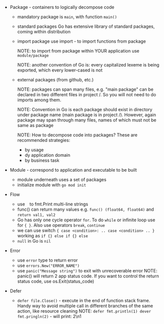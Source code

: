- Package - containers to logically decompose code
  - mandatory package is `main`, with function `main()`
  - standard packages
    Go has extensive library of standard packages, coming within distribution
  - import package
    use import - to import functions from package

    NOTE: to import from package within YOUR application use `module/package`

    NOTE: another convention of Go is: every capitalized lexeme is being exported, which every lower-cased is not

  - external packages (from github, etc.)

    NOTE: packages can span many files, e.g. "main package" can be declared in two different files in project /. So you will not need to do imports among them.

    NOTE: Convention in Go is each package should exist in directory under package name (main package is in project /). However, again package may span through many files, names of which must not be same as package

    NOTE: How to decompose code into packages? These are recommended strategies:
    - by usage
    - dy application domain
    - by business task

- Module - correspond to application and executable to be built
  - module underneath uses a set of packages
  - initialize module with `go mod init`

- Flow
  - use ` ` to fmt.Print multi-line strings
  - func() can return many values e.g. `func() (float64, float64)` and `return val1, val2`
  - Go has only one cycle operator `for`. To do `while` or infinite loop use for `{ }`. Also use operators `break`, `continue`
  - we can use switch `{ case <condition>: .. case <condition> .. }` working as `if {} else if {} else`
  - `null` in Go is `nil`

- Error
    - use `error` type to return error
    - use `errors.New("ERROR_NAME")`
    - use `panic("Message string")` to exit with unrecoverable error
      NOTE: panic() will return 2 app status code. If you want to control the return status code, use os.Exit(status_code)

- Defer
    - `defer file.Close()` - execute in the end of function stack frame. Handy way to avoid multiple call in different branches of the same action, like resource cleaning
      NOTE: `defer fmt.println(1)
      dever fmt.pringln(2)` - will print: 2\n1